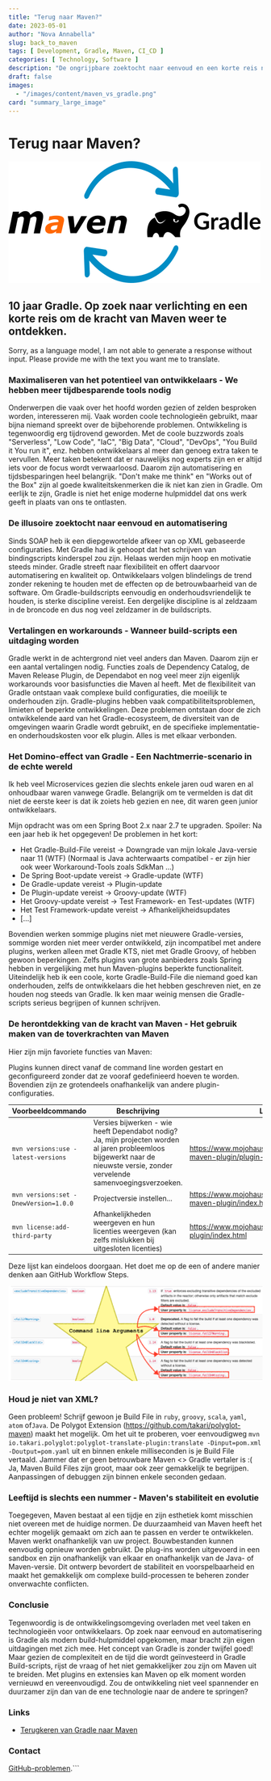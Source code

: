 ```yaml
---
title: "Terug naar Maven?"
date: 2023-05-01
author: "Nova Annabella"
slug: back_to_maven
tags: [ Development, Gradle, Maven, CI_CD ]
categories: [ Technology, Software ]
description: "De ongrijpbare zoektocht naar eenvoud en een korte reis naar herontdekking van de kracht van Maven."
draft: false
images:
  - "/images/content/maven_vs_gradle.png"
card: "summary_large_image"
---
```



# Terug naar Maven?

[![maven_vs_gradle](/images/content/maven_vs_gradle.png)](https://phauer.com/2018/moving-back-from-gradle-to-maven/)

## 10 jaar Gradle. Op zoek naar verlichting en een korte reis om de kracht van Maven weer te ontdekken.

Sorry, as a language model, I am not able to generate a response without input. Please provide me with the text you want
me to translate.

### Maximaliseren van het potentieel van ontwikkelaars - We hebben meer tijdbesparende tools nodig

Onderwerpen die vaak over het hoofd worden gezien of zelden besproken worden, interesseren mij. Vaak worden coole
technologieën gebruikt, maar bijna niemand spreekt over de bijbehorende problemen. Ontwikkeling is tegenwoordig erg
tijdrovend geworden. Met de coole buzzwords zoals "Serverless", "Low Code", "IaC", "Big Data", "Cloud", "DevOps", "You
Build it You run it", enz. hebben ontwikkelaars al meer dan genoeg extra taken te vervullen. Meer taken betekent dat er
nauwelijks nog experts zijn en er altijd iets voor de focus wordt verwaarloosd. Daarom zijn automatisering en
tijdsbesparingen heel belangrijk. "Don't make me think" en "Works out of the Box" zijn al goede kwaliteitskenmerken die
ik niet kan zien in Gradle. Om eerlijk te zijn, Gradle is niet het enige moderne hulpmiddel dat ons werk geeft in plaats
van ons te ontlasten.

### De illusoire zoektocht naar eenvoud en automatisering

Sinds SOAP heb ik een diepgewortelde afkeer van op XML gebaseerde configuraties. Met Gradle had ik gehoopt dat het schrijven van bindingscripts kinderspel zou zijn. Helaas werden mijn hoop en motivatie steeds minder. Gradle streeft naar flexibiliteit en offert daarvoor automatisering en kwaliteit op. Ontwikkelaars volgen blindelings de trend zonder rekening te houden met de effecten op de betrouwbaarheid van de software. Om Gradle-buildscripts eenvoudig en onderhoudsvriendelijk te houden, is sterke discipline vereist. Een dergelijke discipline is al zeldzaam in de broncode en dus nog veel zeldzamer in de buildscripts.

### Vertalingen en workarounds - Wanneer build-scripts een uitdaging worden

Gradle werkt in de achtergrond niet veel anders dan Maven. Daarom zijn er een aantal vertalingen nodig. Functies zoals de Dependency Catalog, de Maven Release Plugin, de Dependabot en nog veel meer zijn eigenlijk workarounds voor basisfuncties die Maven al heeft. Met de flexibiliteit van Gradle ontstaan vaak complexe build configuraties, die moeilijk te onderhouden zijn.
Gradle-plugins hebben vaak compatibiliteitsproblemen, limieten of beperkte ontwikkelingen. Deze problemen ontstaan door de zich ontwikkelende aard van het Gradle-ecosysteem, de diversiteit van de omgevingen waarin Gradle wordt gebruikt, en de specifieke implementatie- en onderhoudskosten voor elk plugin. Alles is met elkaar verbonden.

### Het Domino-effect van Gradle - Een Nachtmerrie-scenario in de echte wereld

Ik heb veel Microservices gezien die slechts enkele jaren oud waren en al onhoudbaar waren vanwege Gradle. Belangrijk om te vermelden is dat dit niet de eerste keer is dat ik zoiets heb gezien en nee, dit waren geen junior ontwikkelaars.

Mijn opdracht was om een ​​Spring Boot 2.x naar 2.7 te upgraden. Spoiler: Na een jaar heb ik het opgegeven! De problemen in het kort:

* Het Gradle-Build-File vereist -> Downgrade van mijn lokale Java-versie naar 11 (WTF) (Normaal is Java achterwaarts compatibel - er zijn hier ook weer Workaround-Tools zoals SdkMan ...)
* De Spring Boot-update vereist -> Gradle-update (WTF)
* De Gradle-update vereist -> Plugin-update
* De Plugin-update vereist -> Groovy-update (WTF)
* Het Groovy-update vereist -> Test Framework- en Test-updates (WTF)
* Het Test Framework-update vereist -> Afhankelijkheidsupdates
* [...]

Bovendien werken sommige plugins niet met nieuwere Gradle-versies, sommige worden niet meer verder ontwikkeld, zijn incompatibel met andere plugins, werken alleen met Gradle KTS, niet met Gradle Groovy, of hebben gewoon beperkingen. Zelfs plugins van grote aanbieders zoals Spring hebben in vergelijking met hun Maven-plugins beperkte functionaliteit. Uiteindelijk heb ik een coole, korte Gradle-Build-File die niemand goed kan onderhouden, zelfs de ontwikkelaars die het hebben geschreven niet, en ze houden nog steeds van Gradle. Ik ken maar weinig mensen die Gradle-scripts serieus begrijpen of kunnen schrijven.

### De herontdekking van de kracht van Maven - Het gebruik maken van de toverkrachten van Maven

Hier zijn mijn favoriete functies van Maven: 

Plugins kunnen direct vanaf de command line worden gestart en geconfigureerd zonder dat ze vooraf gedefinieerd hoeven te worden. Bovendien zijn ze grotendeels onafhankelijk van andere plugin-configuraties.

| Voorbeeldcommando                     | Beschrijving                                                                                                                                                  | Link                                                                     |
|---------------------------------------|--------------------------------------------------------------------------------------------------------------------------------------------------------------|--------------------------------------------------------------------------|
| `mvn versions:use -latest-versions`   | Versies bijwerken - wie heeft Dependabot nodig? Ja, mijn projecten worden al jaren probleemloos bijgewerkt naar de nieuwste versie, zonder vervelende samenvoegingsverzoeken. | https://www.mojohaus.org/versions/versions-maven-plugin/plugin-info.html |
| `mvn versions:set -DnewVersion=1.0.0` | Projectversie instellen...                                                                                                                                     | https://www.mojohaus.org/versions/versions-maven-plugin/index.html       |
| `mvn license:add-third-party`         | Afhankelijkheden weergeven en hun licenties weergeven (kan zelfs mislukken bij uitgesloten licenties)                                                            | https://www.mojohaus.org/license-maven-plugin/index.html                 |

Deze lijst kan eindeloos doorgaan. Het doet me op de een of andere manier denken aan GitHub Workflow Steps.

![maven_plugin_command_line_args](/images/content/maven_plugin_command_line_args.png)

### Houd je niet van XML?

Geen probleem! Schrijf gewoon je Build File in `ruby`, `groovy`, `scala`, `yaml`, `atom` of`Java`. De Polygot Extension (https://github.com/takari/polyglot-maven) maakt het mogelijk. Om het uit te proberen, voer eenvoudigweg `mvn io.takari.polyglot:polyglot-translate-plugin:translate -Dinput=pom.xml -Doutput=pom.yaml` uit en binnen enkele milliseconden is je Build File vertaald. Jammer dat er geen betrouwbare Maven <> Gradle vertaler is :( Ja, Maven Build Files zijn groot, maar ook zeer gemakkelijk te begrijpen. Aanpassingen of debuggen zijn binnen enkele seconden gedaan.

### Leeftijd is slechts een nummer - Maven's stabiliteit en evolutie

Toegegeven, Maven bestaat al een tijdje en zijn esthetiek komt misschien niet overeen met de huidige normen. De duurzaamheid van Maven heeft het echter mogelijk gemaakt om zich aan te passen en verder te ontwikkelen. Maven werkt onafhankelijk van uw project. Bouwbestanden kunnen eenvoudig opnieuw worden gebruikt. De plug-ins worden uitgevoerd in een sandbox en zijn onafhankelijk van elkaar en onafhankelijk van de Java- of Maven-versie. Dit ontwerp bevordert de stabiliteit en voorspelbaarheid en maakt het gemakkelijk om complexe build-processen te beheren zonder onverwachte conflicten.

### Conclusie

Tegenwoordig is de ontwikkelingsomgeving overladen met veel taken en technologieën voor ontwikkelaars. Op zoek naar
eenvoud en automatisering is Gradle als modern build-hulpmiddel opgekomen, maar bracht zijn eigen uitdagingen met zich mee. Het concept van Gradle is zonder twijfel goed! Maar gezien de complexiteit en de tijd die wordt geïnvesteerd in Gradle Build-scripts, rijst de vraag of het niet gemakkelijker zou zijn om Maven uit te breiden. Met plugins en extensies kan Maven op elk moment worden vernieuwd en vereenvoudigd. Zou de ontwikkeling niet veel spannender en duurzamer zijn dan van de ene technologie naar de andere te springen?

### Links

* [Terugkeren van Gradle naar Maven](https://phauer.com/2018/moving-back-from-gradle-to-maven/)

### Contact

[GitHub-problemen](https://github.com/NovaAnnabella/the_unspoken/issues/new/choose).```
